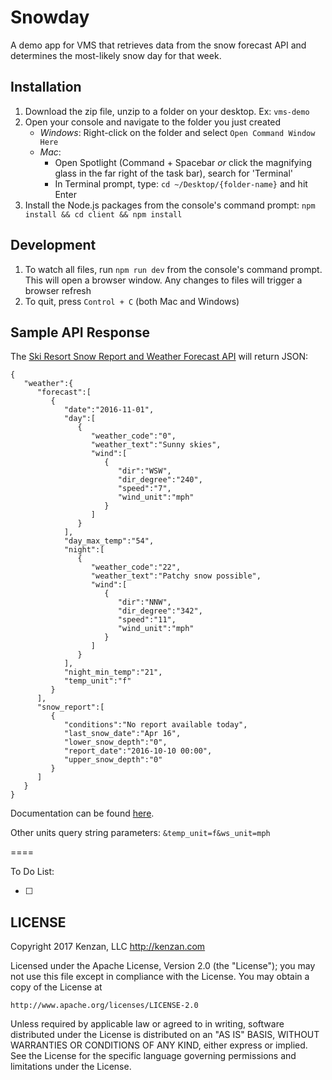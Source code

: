 # Snowday

A demo app for VMS that retrieves data from the snow forecast API and determines the most-likely snow day for that week.
 
## Installation

1. Download the zip file, unzip to a folder on your desktop. Ex: `vms-demo`
2. Open your console and navigate to the folder you just created
    - *Windows*: Right-click on the folder and select `Open Command Window Here`
    - *Mac*: 
        - Open Spotlight (Command + Spacebar _or_ click the magnifying glass in the far right of the task bar), search for 'Terminal'
        - In Terminal prompt, type: `cd ~/Desktop/{folder-name}` and hit Enter
3. Install the Node.js packages from the console's command prompt: `npm install && cd client && npm install`

## Development

1. To watch all files, run `npm run dev` from the console's command prompt. This will open a browser window. Any changes to files will trigger a browser refresh 
2. To quit, press `Control + C` (both Mac and Windows)

## Sample API Response

The [Ski Resort Snow Report and Weather Forecast API](http://www.myweather2.com/developer/apis.aspx?uref=f8add9ec-fe95-4001-b822-df8680e49dce) will return JSON:

```
{
   "weather":{
      "forecast":[
         {
            "date":"2016-11-01",
            "day":[
               {
                  "weather_code":"0",
                  "weather_text":"Sunny skies",
                  "wind":[
                     {
                        "dir":"WSW",
                        "dir_degree":"240",
                        "speed":"7",
                        "wind_unit":"mph"
                     }
                  ]
               }
            ],
            "day_max_temp":"54",
            "night":[
               {
                  "weather_code":"22",
                  "weather_text":"Patchy snow possible",
                  "wind":[
                     {
                        "dir":"NNW",
                        "dir_degree":"342",
                        "speed":"11",
                        "wind_unit":"mph"
                     }
                  ]
               }
            ],
            "night_min_temp":"21",
            "temp_unit":"f"
         }
      ],
      "snow_report":[
         {
            "conditions":"No report available today",
            "last_snow_date":"Apr 16",
            "lower_snow_depth":"0",
            "report_date":"2016-10-10 00:00",
            "upper_snow_depth":"0"
         }
      ]
   }
}
```

Documentation can be found [here](http://www.myweather2.com/developer/apis.aspx?uref=becda844-8299-4bf6-899b-d771a92b9dbf).

Other units query string parameters: `&temp_unit=f&ws_unit=mph`

====

To Do List:

- [ ]  

 ## LICENSE
Copyright 2017 Kenzan, LLC <http://kenzan.com>
 
Licensed under the Apache License, Version 2.0 (the "License");
you may not use this file except in compliance with the License.
You may obtain a copy of the License at
 
    http://www.apache.org/licenses/LICENSE-2.0
 
Unless required by applicable law or agreed to in writing, software
distributed under the License is distributed on an "AS IS" BASIS,
WITHOUT WARRANTIES OR CONDITIONS OF ANY KIND, either express or implied.
See the License for the specific language governing permissions and
limitations under the License.